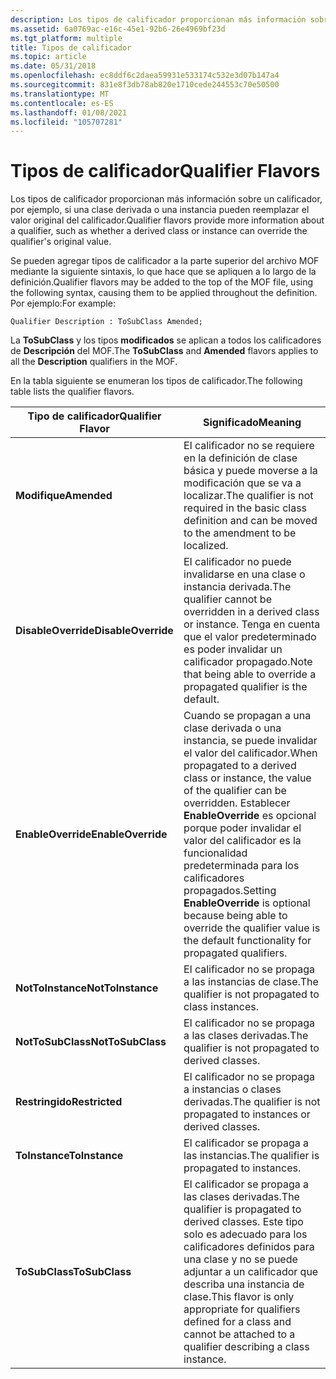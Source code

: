 ```yaml
---
description: Los tipos de calificador proporcionan más información sobre un calificador, por ejemplo, si una clase derivada o una instancia pueden reemplazar el valor original de los calificadores.
ms.assetid: 6a0769ac-e16c-45e1-92b6-26e4969bf23d
ms.tgt_platform: multiple
title: Tipos de calificador
ms.topic: article
ms.date: 05/31/2018
ms.openlocfilehash: ec8ddf6c2daea59931e533174c532e3d07b147a4
ms.sourcegitcommit: 831e8f3db78ab820e1710cede244553c70e50500
ms.translationtype: MT
ms.contentlocale: es-ES
ms.lasthandoff: 01/08/2021
ms.locfileid: "105707281"
---
```

# <a name="qualifier-flavors"></a><span data-ttu-id="a1ba7-103">Tipos de calificador</span><span class="sxs-lookup"><span data-stu-id="a1ba7-103">Qualifier Flavors</span></span>

<span data-ttu-id="a1ba7-104">Los tipos de calificador proporcionan más información sobre un calificador, por ejemplo, si una clase derivada o una instancia pueden reemplazar el valor original del calificador.</span><span class="sxs-lookup"><span data-stu-id="a1ba7-104">Qualifier flavors provide more information about a qualifier, such as whether a derived class or instance can override the qualifier's original value.</span></span>

<span data-ttu-id="a1ba7-105">Se pueden agregar tipos de calificador a la parte superior del archivo MOF mediante la siguiente sintaxis, lo que hace que se apliquen a lo largo de la definición.</span><span class="sxs-lookup"><span data-stu-id="a1ba7-105">Qualifier flavors may be added to the top of the MOF file, using the following syntax, causing them to be applied throughout the definition.</span></span> <span data-ttu-id="a1ba7-106">Por ejemplo:</span><span class="sxs-lookup"><span data-stu-id="a1ba7-106">For example:</span></span>

``` syntax
Qualifier Description : ToSubClass Amended;
```

<span data-ttu-id="a1ba7-107">La **ToSubClass** y los tipos **modificados** se aplican a todos los calificadores de **Descripción** del MOF.</span><span class="sxs-lookup"><span data-stu-id="a1ba7-107">The **ToSubClass** and **Amended** flavors applies to all the **Description** qualifiers in the MOF.</span></span>

<span data-ttu-id="a1ba7-108">En la tabla siguiente se enumeran los tipos de calificador.</span><span class="sxs-lookup"><span data-stu-id="a1ba7-108">The following table lists the qualifier flavors.</span></span>



| <span data-ttu-id="a1ba7-109">Tipo de calificador</span><span class="sxs-lookup"><span data-stu-id="a1ba7-109">Qualifier Flavor</span></span>    | <span data-ttu-id="a1ba7-110">Significado</span><span class="sxs-lookup"><span data-stu-id="a1ba7-110">Meaning</span></span>                                                                                                                                                                                                                                         |
|---------------------|-------------------------------------------------------------------------------------------------------------------------------------------------------------------------------------------------------------------------------------------------|
| <span data-ttu-id="a1ba7-111">**Modifique**</span><span class="sxs-lookup"><span data-stu-id="a1ba7-111">**Amended**</span></span>         | <span data-ttu-id="a1ba7-112">El calificador no se requiere en la definición de clase básica y puede moverse a la modificación que se va a localizar.</span><span class="sxs-lookup"><span data-stu-id="a1ba7-112">The qualifier is not required in the basic class definition and can be moved to the amendment to be localized.</span></span>                                                                                                                                  |
| <span data-ttu-id="a1ba7-113">**DisableOverride**</span><span class="sxs-lookup"><span data-stu-id="a1ba7-113">**DisableOverride**</span></span> | <span data-ttu-id="a1ba7-114">El calificador no puede invalidarse en una clase o instancia derivada.</span><span class="sxs-lookup"><span data-stu-id="a1ba7-114">The qualifier cannot be overridden in a derived class or instance.</span></span> <span data-ttu-id="a1ba7-115">Tenga en cuenta que el valor predeterminado es poder invalidar un calificador propagado.</span><span class="sxs-lookup"><span data-stu-id="a1ba7-115">Note that being able to override a propagated qualifier is the default.</span></span>                                                                                                      |
| <span data-ttu-id="a1ba7-116">**EnableOverride**</span><span class="sxs-lookup"><span data-stu-id="a1ba7-116">**EnableOverride**</span></span>  | <span data-ttu-id="a1ba7-117">Cuando se propagan a una clase derivada o una instancia, se puede invalidar el valor del calificador.</span><span class="sxs-lookup"><span data-stu-id="a1ba7-117">When propagated to a derived class or instance, the value of the qualifier can be overridden.</span></span> <span data-ttu-id="a1ba7-118">Establecer **EnableOverride** es opcional porque poder invalidar el valor del calificador es la funcionalidad predeterminada para los calificadores propagados.</span><span class="sxs-lookup"><span data-stu-id="a1ba7-118">Setting **EnableOverride** is optional because being able to override the qualifier value is the default functionality for propagated qualifiers.</span></span> |
| <span data-ttu-id="a1ba7-119">**NotToInstance**</span><span class="sxs-lookup"><span data-stu-id="a1ba7-119">**NotToInstance**</span></span>   | <span data-ttu-id="a1ba7-120">El calificador no se propaga a las instancias de clase.</span><span class="sxs-lookup"><span data-stu-id="a1ba7-120">The qualifier is not propagated to class instances.</span></span>                                                                                                                                                                                             |
| <span data-ttu-id="a1ba7-121">**NotToSubClass**</span><span class="sxs-lookup"><span data-stu-id="a1ba7-121">**NotToSubClass**</span></span>   | <span data-ttu-id="a1ba7-122">El calificador no se propaga a las clases derivadas.</span><span class="sxs-lookup"><span data-stu-id="a1ba7-122">The qualifier is not propagated to derived classes.</span></span>                                                                                                                                                                                             |
| <span data-ttu-id="a1ba7-123">**Restringido**</span><span class="sxs-lookup"><span data-stu-id="a1ba7-123">**Restricted**</span></span>      | <span data-ttu-id="a1ba7-124">El calificador no se propaga a instancias o clases derivadas.</span><span class="sxs-lookup"><span data-stu-id="a1ba7-124">The qualifier is not propagated to instances or derived classes.</span></span>                                                                                                                                                                                |
| <span data-ttu-id="a1ba7-125">**ToInstance**</span><span class="sxs-lookup"><span data-stu-id="a1ba7-125">**ToInstance**</span></span>      | <span data-ttu-id="a1ba7-126">El calificador se propaga a las instancias.</span><span class="sxs-lookup"><span data-stu-id="a1ba7-126">The qualifier is propagated to instances.</span></span>                                                                                                                                                                                                       |
| <span data-ttu-id="a1ba7-127">**ToSubClass**</span><span class="sxs-lookup"><span data-stu-id="a1ba7-127">**ToSubClass**</span></span>      | <span data-ttu-id="a1ba7-128">El calificador se propaga a las clases derivadas.</span><span class="sxs-lookup"><span data-stu-id="a1ba7-128">The qualifier is propagated to derived classes.</span></span> <span data-ttu-id="a1ba7-129">Este tipo solo es adecuado para los calificadores definidos para una clase y no se puede adjuntar a un calificador que describa una instancia de clase.</span><span class="sxs-lookup"><span data-stu-id="a1ba7-129">This flavor is only appropriate for qualifiers defined for a class and cannot be attached to a qualifier describing a class instance.</span></span>                                                           |



 

 

 



